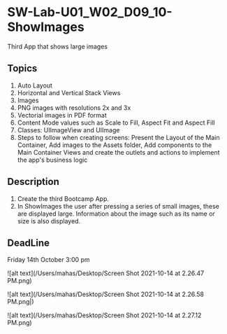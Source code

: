 # SW-Lab-U01_W02_D09_10-ShowImages
Third App that shows large images 

## Topics
1. Auto Layout
2. Horizontal and Vertical Stack Views
3. Images 
4. PNG images with resolutions 2x and 3x
5. Vectorial images in PDF format
6. Content Mode values such as Scale to Fill, Aspect Fit and Aspect Fill
7. Classes: UIImageView and UIImage
8. Steps to follow when creating screens: Present the Layout of the Main Container, Add images to the Assets folder, Add components to the Main Container Views and create the outlets and actions to implement the app's business logic

## Description
1. Create the third Bootcamp App. 
2. In ShowImages the user after pressing a series of small images, these are displayed large. Information about the image such as its name or size is also displayed.

## DeadLine 
Friday 14th October 3:00 pm

![alt text](/Users/mahas/Desktop/Screen Shot 2021-10-14 at 2.26.47 PM.png)

![alt text](/Users/mahas/Desktop/Screen Shot 2021-10-14 at 2.26.58 PM.png|)

![alt text](/Users/mahas/Desktop/Screen Shot 2021-10-14 at 2.27.12 PM.png)

